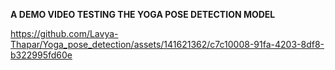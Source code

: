 **A DEMO VIDEO TESTING THE YOGA POSE DETECTION MODEL**

https://github.com/Lavya-Thapar/Yoga_pose_detection/assets/141621362/c7c10008-91fa-4203-8df8-b322995fd60e

